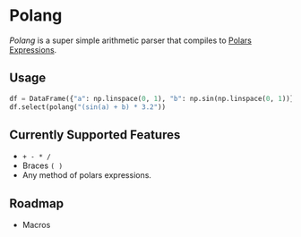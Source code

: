 # Polang

*Polang* is a super simple arithmetic parser that compiles to [Polars Expressions](https://pola-rs.github.io/polars/py-polars/html/reference/api/polars.Expr.html#polars.Expr). 

## Usage

```python
df = DataFrame({"a": np.linspace(0, 1), "b": np.sin(np.linspace(0, 1))})
df.select(polang("(sin(a) + b) * 3.2"))
````



## Currently Supported Features

 + `+ - * /`
 + Braces `( )`
 + Any method of polars expressions.

## Roadmap

 + Macros

